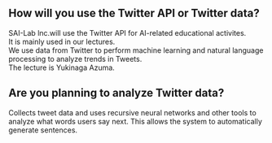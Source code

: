 ## How will you use the Twitter API or Twitter data?  
SAI-Lab lnc.will use the Twitter API for AI-related educational activites.  
It is mainly used in our lectures.  
We use data from Twitter to perform machine learning and natural language processing to analyze trends in Tweets.  
The lecture is Yukinaga Azuma.  
## Are you planning to analyze Twitter data?  
Collects tweet data and uses recursive neural networks and other tools to analyze what words users say next.
This allows the system to automatically generate sentences.
